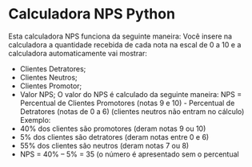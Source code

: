 # Calculadora NPS Python
Esta calculadora NPS funciona da seguinte maneira:
Você insere na calculadora a quantidade recebida de cada nota na escal de 0 a 10 e a calculadora automaticamente vai mostrar:
- Clientes Detratores;
- Clientes Neutros;
- Clientes Promotor;
- Valor NPS;
O valor do NPS é calculado da seguinte maneira:
NPS = Percentual de Clientes Promotores (notas 9 e 10) - Percentual de Detratores (notas de 0 a 6)
(clientes neutros não entram no cálculo)
Exemplo:
- 40% dos clientes são promotores (deram notas 9 ou 10)
- 5% dos clientes são detratores (deram notas entre 0 e 6)
- 55% dos clientes são neutros (deram notas 7 ou 8)
- NPS = 40% – 5% = 35 (o número é apresentado sem o percentual
